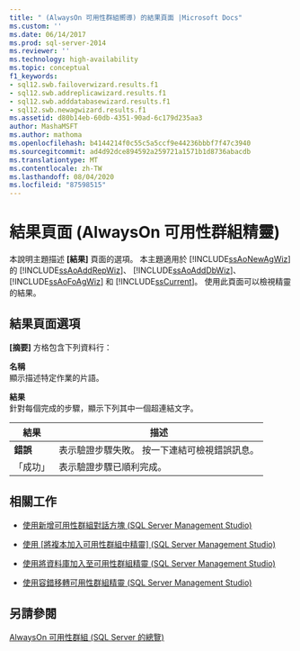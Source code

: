 ```yaml
---
title: " (AlwaysOn 可用性群組嚮導) 的結果頁面 |Microsoft Docs"
ms.custom: ''
ms.date: 06/14/2017
ms.prod: sql-server-2014
ms.reviewer: ''
ms.technology: high-availability
ms.topic: conceptual
f1_keywords:
- sql12.swb.failoverwizard.results.f1
- sql12.swb.addreplicawizard.results.f1
- sql12.swb.adddatabasewizard.results.f1
- sql12.swb.newagwizard.results.f1
ms.assetid: d80b14eb-60db-4351-90ad-6c179d235aa3
author: MashaMSFT
ms.author: mathoma
ms.openlocfilehash: b4144214f0c55c5a5ccf9e44236bbbf7f47c3940
ms.sourcegitcommit: ad4d92dce894592a259721a1571b1d8736abacdb
ms.translationtype: MT
ms.contentlocale: zh-TW
ms.lasthandoff: 08/04/2020
ms.locfileid: "87598515"
---
```

# <a name="results-page-alwayson-availability-group-wizards"></a>結果頁面 (AlwaysOn 可用性群組精靈)
  本說明主題描述 **[結果]** 頁面的選項。 本主題適用於 [!INCLUDE[ssAoNewAgWiz](../../../includes/ssaonewagwiz-md.md)]的 [!INCLUDE[ssAoAddRepWiz](../../../includes/ssaoaddrepwiz-md.md)]、 [!INCLUDE[ssAoAddDbWiz](../../../includes/ssaoadddbwiz-md.md)]、 [!INCLUDE[ssAoFoAgWiz](../../../includes/ssaofoagwiz-md.md)] 和 [!INCLUDE[ssCurrent](../../../includes/sscurrent-md.md)]。 使用此頁面可以檢視精靈的結果。  
  
##  <a name="results-page-options"></a><a name="PageOptions"></a> 結果頁面選項  
 **[摘要]** 方格包含下列資料行：  
  
 **名稱**  
 顯示描述特定作業的片語。  
  
 **結果**  
 針對每個完成的步驟，顯示下列其中一個超連結文字。  
  
|結果|描述|  
|------------|-----------------|  
|**錯誤**|表示驗證步驟失敗。 按一下連結可檢視錯誤訊息。|  
|「成功」|表示驗證步驟已順利完成。|  
  

  
##  <a name="related-tasks"></a><a name="RelatedTasks"></a> 相關工作  
  
-   [使用新增可用性群組對話方塊 &#40;SQL Server Management Studio&#41;](use-the-new-availability-group-dialog-box-sql-server-management-studio.md)  
  
-   [使用 [將複本加入可用性群組中精靈] &#40;SQL Server Management Studio&#41;](use-the-add-replica-to-availability-group-wizard-sql-server-management-studio.md)  
  
-   [使用將資料庫加入至可用性群組精靈 &#40;SQL Server Management Studio&#41;](availability-group-add-database-to-group-wizard.md)  
  
-   [使用容錯移轉可用性群組精靈 &#40;SQL Server Management Studio&#41;](use-the-fail-over-availability-group-wizard-sql-server-management-studio.md)  
  

  
## <a name="see-also"></a>另請參閱  
 [AlwaysOn 可用性群組 &#40;SQL Server 的總覽&#41;](overview-of-always-on-availability-groups-sql-server.md)  
  
  
